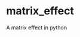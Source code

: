 # matrix_effect

<!--
#groups
Rendering

#languages
Python

#frames and libs
Pygame

-->

A matrix effect in python
